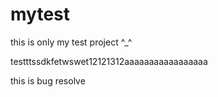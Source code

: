 # mytest
this is only my test project ^_^

testttssdkfetwswet12121312aaaaaaaaaaaaaaaaa



this  is  bug resolve
